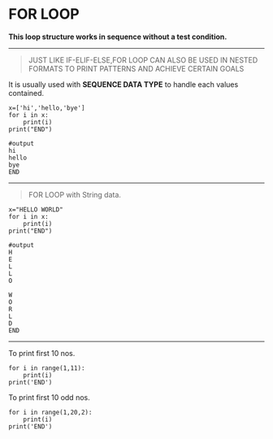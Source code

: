 # FOR LOOP

**This loop structure works in sequence without a test condition.**
___
>JUST LIKE IF-ELIF-ELSE,FOR LOOP CAN ALSO BE USED IN NESTED FORMATS TO PRINT PATTERNS AND ACHIEVE CERTAIN GOALS

It is usually used with **SEQUENCE DATA TYPE** to handle each values contained.
```
x=['hi','hello,'bye']
for i in x:
    print(i)
print("END")
```
```
#output
hi
hello
bye
END
```
___
>FOR LOOP with String data.
```
x="HELLO WORLD"
for i in x:
    print(i)
print("END")
```
```
#output
H
E
L
L
O
 
W
O
R
L
D
END
```
___
To print first 10 nos.
```
for i in range(1,11):
    print(i)
print('END')
```
To print first 10 odd nos.
```
for i in range(1,20,2):
    print(i)
print('END')
```